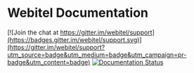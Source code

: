 # Webitel Documentation

[![Join the chat at https://gitter.im/webitel/support](https://badges.gitter.im/webitel/support.svg)](https://gitter.im/webitel/support?utm_source=badge&utm_medium=badge&utm_campaign=pr-badge&utm_content=badge) [![Documentation Status](https://readthedocs.org/projects/webitel/badge/?version=latest)](http://webitel.readthedocs.org/en/latest/?badge=latest)
